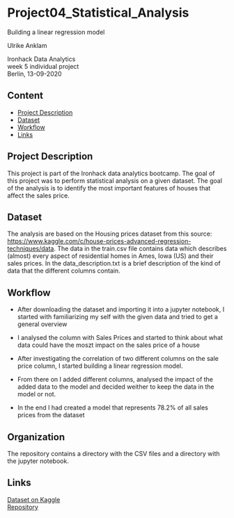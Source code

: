 # Project04_Statistical_Analysis
Building a linear regression model
  
Ulrike Anklam  
  
Ironhack Data Analytics   
week 5 individual project  
Berlin, 13-09-2020  

## Content
  
- [Project Description](#project-description)
- [Dataset](#dataset)
- [Workflow](#workflow)
- [Links](#links)
  
## Project Description
  
This project is part of the Ironhack data analytics bootcamp. The goal of this project was to perform statistical analysis on a given dataset. The goal of the analysis is to identify the most important features of houses that affect the sales price.
  
## Dataset
  
The analysis are based on the Housing prices dataset from this source: https://www.kaggle.com/c/house-prices-advanced-regression-techniques/data.   The data in the train.csv file contains data which describes (almost) every aspect of residential homes in Ames, Iowa (US) and their sales prices. In the data_description.txt is a brief description of the kind of data that the different columns contain.
  
## Workflow

- After downloading the dataset and importing it into a jupyter notebook, I started with familiarizing my self with the given data and tried to get a general overview 

- I analysed the column with Sales Prices and started to think about what data could have the moszt impact on the sales price of a house

- After investigating the correlation of two different columns on the sale price column, I started building a linear regression model. 

- From there on I added different columns, analysed the impact of the added data to the model and decided weither to keep the data in the model or not. 

- In the end I had created a model that represents 78.2% of all sales prices from the dataset

## Organization
  
The repository contains a directory with the CSV files and a directory with the jupyter notebook.
  
## Links

[Dataset on Kaggle](https://www.kaggle.com/c/house-prices-advanced-regression-techniques/data)  
[Repository](https://github.com/Ulli-H/Project04_Statistical_Analysis)
